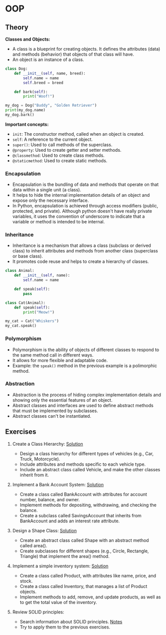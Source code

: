 # OOP

## Theory

**Classes and Objects:**

- A class is a blueprint for creating objects. It defines the attributes (data) and methods (behavior) that objects of that class will have.
- An object is an instance of a class.

```python
class Dog:
    def __init__(self, name, breed):
        self.name = name
        self.breed = breed

    def bark(self):
        print("Woof!")

my_dog = Dog("Buddy", "Golden Retriever")
print(my_dog.name)
my_dog.bark()
```

**Important concepts:**

- `init`: The constructor method, called when an object is created.
- `self`: A reference to the current object.
- `super()`: Used to call methods of the superclass.
- `@property`: Used to create getter and setter methods.
- `@classmethod`: Used to create class methods.
- `@staticmethod`: Used to create static methods.

### Encapsulation

- Encapsulation is the bundling of data and methods that operate on that data within a single unit (a class).
- It helps to hide the internal implementation details of an object and expose only the necessary interface.
- In Python, encapsulation is achieved through access modifiers (public, protected, and private). Although python doesn't have really private variables, it uses the convention of underscore to indicate that a variable or method is intended to be internal.

### Inheritance

- Inheritance is a mechanism that allows a class (subclass or derived class) to inherit attributes and methods from another class (superclass or base class).
- It promotes code reuse and helps to create a hierarchy of classes.

```python
class Animal:
    def __init__(self, name):
        self.name = name

    def speak(self):
        pass

class Cat(Animal):
    def speak(self):
        print("Meow!")

my_cat = Cat("Whiskers")
my_cat.speak()
```

### Polymorphism

- Polymorphism is the ability of objects of different classes to respond to the same method call in different ways.
- It allows for more flexible and adaptable code.
- Example: the `speak()` method in the previous example is a polimorphic method.

### Abstraction

- Abstraction is the process of hiding complex implementation details and showing only the essential features of an object.
- Abstract classes and interfaces are used to define abstract methods that must be implemented by subclasses.
- Abstract classes can't be instantiated.

## Exercises

1. Create a Class Hierarchy: [Solution](./exercises/_01.py)

   - Design a class hierarchy for different types of vehicles (e.g., Car, Truck, Motorcycle).
   - Include attributes and methods specific to each vehicle type.
   - Include an abstract class called Vehicle, and make the other classes inherit from it.

2. Implement a Bank Account System: [Solution](./exercises/_02.py)

   - Create a class called BankAccount with attributes for account number, balance, and owner.
   - Implement methods for depositing, withdrawing, and checking the balance.
   - Create a subclass called SavingsAccount that inherits from BankAccount and adds an interest rate attribute.

3. Design a Shape Class: [Solution](./exercises/_03.py)

   - Create an abstract class called Shape with an abstract method called area().
   - Create subclasses for different shapes (e.g., Circle, Rectangle, Triangle) that implement the area() method.

4. Implement a simple inventory system: [Solution](./exercises/_04.py)

   - Create a class called Product, with attributes like name, price, and stock.
   - Create a class called Inventory, that manages a list of Product objects.
   - Implement methods to add, remove, and update products, as well as to get the total value of the inventory.

5. Review SOLID principles:
   - Search information about SOLID principles. [Notes](./exercises/README.md)
   - Try to apply them to the previous exercises.
